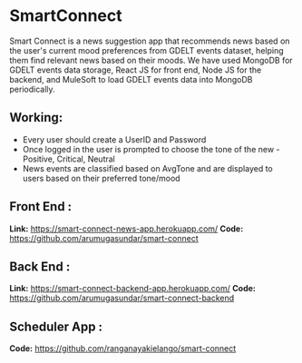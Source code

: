 # SmartConnect
Smart Connect is a news suggestion app that recommends news based on the user's current mood preferences from GDELT events dataset, helping them find relevant news based on their moods. We have used MongoDB for GDELT events data storage, React JS for front end, Node JS for the backend, and MuleSoft to load GDELT events data into MongoDB periodically.

## Working:
* Every user should create a UserID and Password
* Once logged in the user is prompted to choose the tone of the new - Positive, Critical, Neutral
* News events are classified based on AvgTone and are displayed to users based on their preferred tone/mood


## Front End : 
 **Link:** https://smart-connect-news-app.herokuapp.com/
 **Code:** https://github.com/arumugasundar/smart-connect

## Back End : 
 **Link:** https://smart-connect-backend-app.herokuapp.com/
 **Code:** https://github.com/arumugasundar/smart-connect-backend

## Scheduler App : 
 **Code:** https://github.com/ranganayakielango/smart-connect

